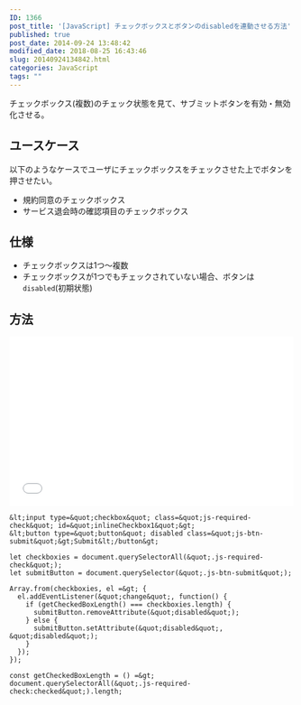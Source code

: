 ```yaml
---
ID: 1366
post_title: '[JavaScript] チェックボックスとボタンのdisabledを連動させる方法'
published: true
post_date: 2014-09-24 13:48:42
modified_date: 2018-08-25 16:43:46
slug: 20140924134842.html
categories: JavaScript
tags: ""
---
```

チェックボックス(複数)のチェック状態を見て、サブミットボタンを有効・無効化させる。

<!--more-->

## ユースケース

以下のようなケースでユーザにチェックボックスをチェックさせた上でボタンを押させたい。

- 規約同意のチェックボックス
- サービス退会時の確認項目のチェックボックス

## 仕様

- チェックボックスは1つ〜複数
- チェックボックスが1つでもチェックされていない場合、ボタンは`disabled`(初期状態)


## 方法

<iframe height='300' scrolling='no' title='Linkage of checkbox and submit button' src='//codepen.io/hiro0218/embed/yxeVvy/?height=317&theme-id=light&default-tab=result&embed-version=2' frameborder='no' allowtransparency='true' allowfullscreen='true' style='width: 100%;'>See the Pen <a href='https://codepen.io/hiro0218/pen/yxeVvy/'>Linkage of checkbox and submit button</a> by hiro (<a href='https://codepen.io/hiro0218'>@hiro0218</a>) on <a href='https://codepen.io'>CodePen</a>.
</iframe>

```language-html
&lt;input type=&quot;checkbox&quot; class=&quot;js-required-check&quot; id=&quot;inlineCheckbox1&quot;&gt;
&lt;button type=&quot;button&quot; disabled class=&quot;js-btn-submit&quot;&gt;Submit&lt;/button&gt;
```

```language-js
let checkboxies = document.querySelectorAll(&quot;.js-required-check&quot;);
let submitButton = document.querySelector(&quot;.js-btn-submit&quot;);

Array.from(checkboxies, el =&gt; {
  el.addEventListener(&quot;change&quot;, function() {
    if (getCheckedBoxLength() === checkboxies.length) {
      submitButton.removeAttribute(&quot;disabled&quot;);
    } else {
      submitButton.setAttribute(&quot;disabled&quot;, &quot;disabled&quot;);
    }
  });
});

const getCheckedBoxLength = () =&gt; document.querySelectorAll(&quot;.js-required-check:checked&quot;).length;
```